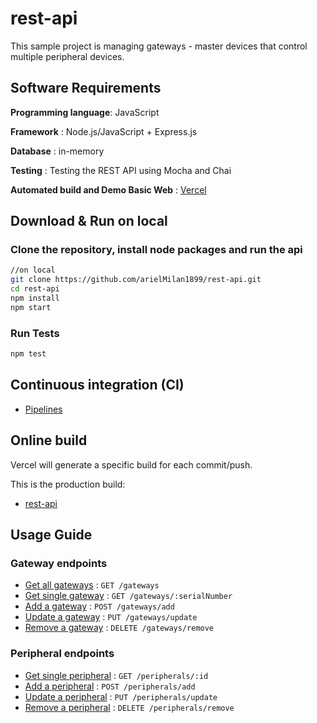 # rest-api

This sample project is managing gateways - master devices that control multiple peripheral
devices.

## Software Requirements

**Programming language**: JavaScript

**Framework** : Node.js/JavaScript + Express.js

**Database** : in-memory

**Testing** : Testing the REST API using Mocha and Chai

**Automated build and Demo Basic Web**  : [Vercel](https://web-phi-lovat.vercel.app/)

## Download & Run on local

### Clone the repository, install node packages and run the api
```bash
//on local
git clone https://github.com/arielMilan1899/rest-api.git
cd rest-api
npm install
npm start
```

### Run Tests
```bash
npm test
```

## Continuous integration (CI) 

* [Pipelines](https://github.com/arielMilan1899/rest-api/actions)

## Online build

Vercel will generate a specific build for each commit/push.

This is the production build:
* [rest-api](https://rest-api-theta.vercel.app/)

## Usage Guide

### Gateway endpoints
* [Get all gateways](docs/gateways/getAll.md) : `GET /gateways`
* [Get single gateway](docs/gateways/get.md) : `GET /gateways/:serialNumber`
* [Add a gateway](docs/gateways/add.md) : `POST /gateways/add`
* [Update a gateway](docs/gateways/update.md) : `PUT /gateways/update`
* [Remove a gateway](docs/gateways/remove.md) : `DELETE /gateways/remove`

### Peripheral endpoints
* [Get single peripheral](docs/peripherals/get.md) : `GET /peripherals/:id`
* [Add a peripheral](docs/peripherals/add.md) : `POST /peripherals/add`
* [Update a peripheral](docs/peripherals/update.md) : `PUT /peripherals/update`
* [Remove a peripheral](docs/peripherals/remove.md) : `DELETE /peripherals/remove`
